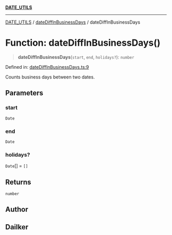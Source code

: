 [**DATE_UTILS**](../../README.md)

***

[DATE_UTILS](../../README.md) / [dateDiffInBusinessDays](../README.md) / dateDiffInBusinessDays

# Function: dateDiffInBusinessDays()

> **dateDiffInBusinessDays**(`start`, `end`, `holidays?`): `number`

Defined in: [dateDiffInBusinessDays.ts:9](https://github.com/dailker/everyutil/blob/fee6e9b8a6704ceb47f5b1ba754e0cca6cabc7c0/src/date/dateDiffInBusinessDays.ts#L9)

Counts business days between two dates.

## Parameters

### start

`Date`

### end

`Date`

### holidays?

`Date`[] = `[]`

## Returns

`number`

## Author

## Dailker
